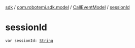 [sdk](../../index.md) / [com.robotemi.sdk.model](../index.md) / [CallEventModel](index.md) / [sessionId](./session-id.md)

# sessionId

`var sessionId: `[`String`](https://kotlinlang.org/api/latest/jvm/stdlib/kotlin/-string/index.html)